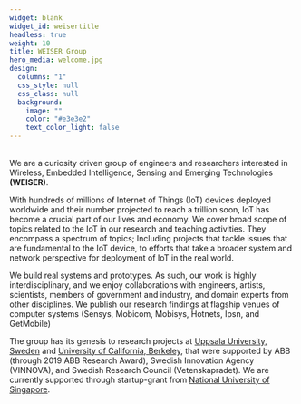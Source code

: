 ```yaml
---
widget: blank
widget_id: weisertitle
headless: true
weight: 10
title: WEISER Group
hero_media: welcome.jpg
design:
  columns: "1"
  css_style: null
  css_class: null
  background:
    image: ""
    color: "#e3e3e2"
    text_color_light: false
---
```

<br> We are a curiosity driven group of engineers and researchers interested in Wireless, Embedded Intelligence, Sensing and Emerging Technologies **(WEISER)**. <br> 

With hundreds of millions of Internet of Things (IoT) devices deployed worldwide and their number projected to reach a trillion soon,  IoT has become a crucial part of our lives and economy. We cover broad scope of topics related to the IoT in our research and teaching activities. They encompass a spectrum of topics; Including projects that tackle issues that are fundamental to the  IoT device, to efforts that take a broader system and network perspective for deployment of IoT in the real world. <br> 

We build real systems and prototypes. As such, our work is highly interdisciplinary, and we enjoy collaborations with engineers, artists, scientists,  members of government and industry, and domain experts from other disciplines. We publish our research findings at flagship venues of computer systems (Sensys, Mobicom, Mobisys, Hotnets, Ipsn, and GetMobile) <br>

The group has its genesis to  research projects at [Uppsala University, Sweden](http://uu.se) and [University of California, Berkeley](https://www.berkeley.edu/), that were supported by ABB (through 2019 ABB Research Award), Swedish Innovation Agency (VINNOVA),  and Swedish Research Council (Vetenskapradet). We are currently supported through startup-grant from [National University of Singapore](http://nus.edu.sg). <br>